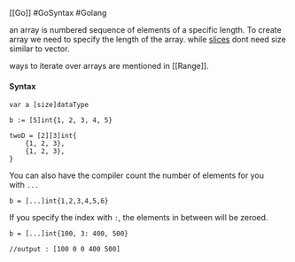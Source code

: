 [[Go]] #GoSyntax #Golang 

an array is numbered sequence of elements of a specific length. To create array we need to specify the length of the array.
while [slices](Slices) dont need size similar to vector.

ways to iterate over arrays are mentioned in [[Range]].

#### Syntax
```
var a [size]dataType

b := [5]int{1, 2, 3, 4, 5}

twoD = [2][3]int{
    {1, 2, 3},
    {1, 2, 3},
}
```

You can also have the compiler count the number of elements for you with `...`

```
b = [...]int{1,2,3,4,5,6}
```

If you specify the index with `:`, the elements in between will be zeroed.
```
b = [...]int{100, 3: 400, 500}

//output : [100 0 0 400 500]
```
